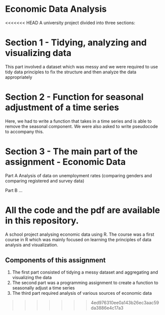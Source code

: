 # Economic Data Analysis
<<<<<<< HEAD
A university project divided into three sections: 

# Section 1 - Tidying, analyzing and visualizing data 

This part involved a dataset which was messy and we were required to use tidy data principles to fix the structure and then analyze the data appropriately  

# Section 2 - Function for seasonal adjustment of a time series 

Here, we had to write a function that takes in a time series and is able to remove the seasonal component. We were also asked to write pseudocode to accompany this. 

# Section 3 - The main part of the assignment - Economic Data 

Part A 
Analysis of data on unemployment rates (comparing genders and comparing registered and survey data) 

Part B ...


All the code and the pdf are available in this repository. 
=======
A school project analysing economic data using R. The course was a first course in R which was mainly focused on learning the principles of data analysis and visualization. 

## Components of this assignment 
1. The first part consisted of tidying a messy dataset and aggregating and visualizing the data 
2. The second part was a programming assignment to create a function to seasonally adjust a time series 
3. The third part required analysis of various sources of economic data 
>>>>>>> 4ed976310ee0a143b26ec3aac59da3886e4c17a3
